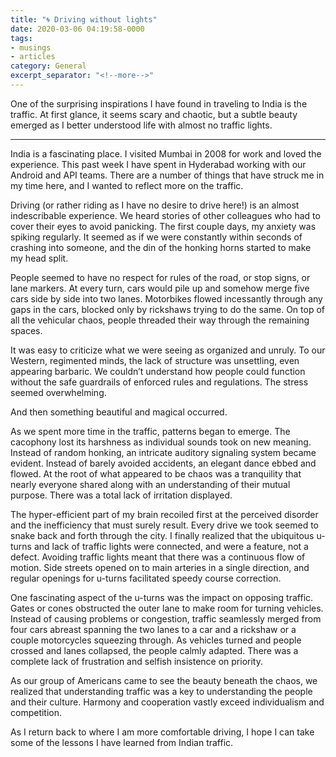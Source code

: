 ```yaml
---
title: "🌀 Driving without lights"
date: 2020-03-06 04:19:58-0000
tags:
- musings
- articles
category: General
excerpt_separator: "<!--more-->"
---
```


One of the surprising inspirations I have found in traveling to India is the traffic. At first glance, it seems scary and chaotic, but a subtle beauty emerged as I better understood life with almost no traffic lights.

<!--more-->
***

India is a fascinating place. I visited Mumbai in 2008 for work and loved the experience. This past week I have spent in Hyderabad working with our Android and API teams. There are a number of things that have struck me in my time here, and I wanted to reflect more on the traffic.

Driving (or rather riding as I have no desire to drive here!) is an almost indescribable experience. We heard stories of other colleagues who had to cover their eyes to avoid panicking. The first couple days, my anxiety was spiking regularly. It seemed as if we were constantly within seconds of crashing into someone, and the din of the honking horns started to make my head split.

People seemed to have no respect for rules of the road, or stop signs, or lane markers. At every turn, cars would pile up and somehow merge five cars side by side into two lanes. Motorbikes flowed incessantly through any gaps in the cars, blocked only by rickshaws trying to do the same. On top of all the vehicular chaos, people threaded their way through the remaining spaces.

It was easy to criticize what we were seeing as organized and unruly. To our Western, regimented minds, the lack of structure was unsettling, even appearing barbaric. We couldn’t understand how people could function without the safe guardrails of enforced rules and regulations. The stress seemed overwhelming.

And then something beautiful and magical occurred.

As we spent more time in the traffic, patterns began to emerge. The cacophony lost its harshness as individual sounds took on new meaning. Instead of random honking, an intricate auditory signaling system became evident. Instead of barely avoided accidents, an elegant dance ebbed and flowed. At the root of what appeared to be chaos was a tranquility that nearly everyone shared along with an understanding of their mutual purpose. There was a total lack of irritation displayed.

The hyper-efficient part of my brain recoiled first at the perceived disorder and the inefficiency that must surely result. Every drive we took seemed to snake back and forth through the city. I finally realized that the ubiquitous u-turns and lack of traffic lights were connected, and were a feature, not a defect. Avoiding traffic lights meant that there was a continuous flow of motion. Side streets opened on to main arteries in a single direction, and regular openings for u-turns facilitated speedy course correction.

One fascinating aspect of the u-turns was the impact on opposing traffic. Gates or cones obstructed the outer lane to make room for turning vehicles. Instead of causing problems or congestion, traffic seamlessly merged from four cars abreast spanning the two lanes to a car and a rickshaw or a couple motorcycles squeezing through. As vehicles turned and people crossed and lanes collapsed, the people calmly adapted. There was a complete lack of frustration and selfish insistence on priority.

As our group of Americans came to see the beauty beneath the chaos, we realized that understanding traffic was a key to understanding the people and their culture. Harmony and cooperation vastly exceed individualism and competition.

As I return back to where I am more comfortable driving, I hope I can take some of the lessons I have learned from Indian traffic.